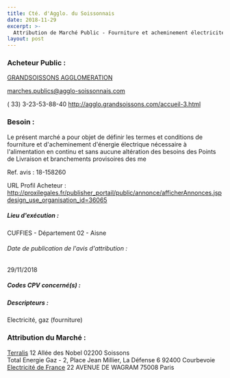 ```yaml
---
title: Cté. d'Agglo. du Soissonnais
date: 2018-11-29
excerpt: >-
  Attribution de Marché Public - Fourniture et acheminement électricité pour la communauté d'agglomération du Soissonnais et les communes membres du groupement (02)
layout: post
---
```


### Acheteur Public : 
<a href="/acheteur-137/siren-240200477"> GRANDSOISSONS AGGLOMERATION</a><br/>



marches.publics@agglo-soissonnais.com

( 33) 3-23-53-88-40
http://agglo.grandsoissons.com/accueil-3.html
### Besoin :

Le présent marché a pour objet de définir les termes et conditions de fourniture et d'acheminement d'énergie électrique nécessaire à l'alimentation en continu et sans aucune altération des besoins des Points de Livraison et branchements provisoires des me

Ref. avis : 18-158260

URL Profil Acheteur : http://proxilegales.fr/publisher_portail/public/annonce/afficherAnnonces.jspdesign_use_organisation_id=36065

##### Lieu d'exécution :

CUFFIES - Département 02 - Aisne

###### Date de publication de l'avis d'attribution : 
29/11/2018

##### Codes CPV concerné(s) :

##### Descripteurs :
Electricité, gaz (fourniture) <br/>

### Attribution du Marché :
<a href="/entreprise-572/siren-539028654"> Terralis</a>    12 Allée des Nobel 02200 Soissons <br/>
Total Energie Gaz - 2, Place Jean Millier, La Défense 6 92400 Courbevoie <br/>
<a href="/entreprise-572/siren-552081317"> Electricité de France</a>    22 AVENUE DE WAGRAM 75008 Paris <br/>
